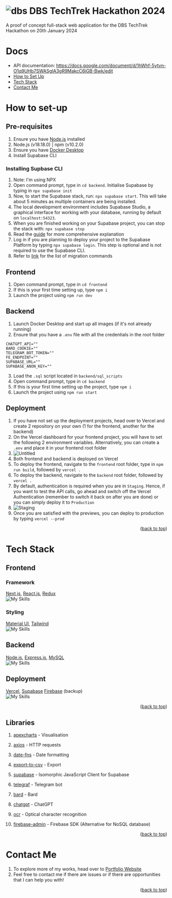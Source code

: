 <a name="readme-top"></a>
# ![dbs](https://github.com/ahloytan/dbs-techtrek/assets/28771440/3e0d3888-bfb9-4600-b832-d4ced17574b7) DBS TechTrek Hackathon 2024 
A proof of concept full-stack web application for the DBS TechTrek Hackathon on 20th January 2024

# Docs
- API documentation: https://docs.google.com/document/d/1hWhf-5ytvn-O1q9UHb7SWASgIA3gR9MakcC6iGB-Bwk/edit
- [How to Set Up](#how-to-set-up)
- [Tech Stack](#tech-stack)
- [Contact Me](#contact-me)

# How to set-up

## Pre-requisites
1. Ensure you have [Node.js](https://nodejs.org/en/download) installed
2. Node.js (v18.18.0) | npm (v10.2.0)
3. Ensure you have [Docker Desktop](https://www.docker.com/products/docker-desktop/)
4. Install Supabase CLI

### Installing Supbase CLI
1. Note: I'm using NPX
2. Open command prompt, type in `cd backend`. Initialise Supabase by typing in `npx supabase init`
3. Now, to start the Supabase stack, run: `npx supabase start`. This will take about 5 minutes as multiple containers are being installed.
4. The local development environment includes Supabase Studio, a graphical interface for working with your database, running by default on `localhost:54323`.
5. When you are finished working on your Supabase project, you can stop the stack with: `npx supabase stop`
6. Read the [guide](https://supabase.com/docs/guides/cli/getting-started?platform=npx) for more comprehensive explanation 
7. Log in if you are planning to deploy your project to the Supabase Platform by typing `npx supabase login`. This step is optional and is not required to use the Supabase CLI.
8. Refer to [link](https://supabase.com/docs/reference/cli/supabase-migration-list) for the list of migration commands

## Frontend
1. Open command prompt, type in `cd frontend`
2. If this is your first time setting up, type `npm i`
3. Launch the project using `npm run dev`

## Backend
1. Launch Docker Desktop and start up all images (if it's not already running)
2. Ensure that you have a `.env` file with all the credentials in the root folder
```
CHATGPT_API=""
BARD_COOKIE="" 
TELEGRAM_BOT_TOKEN=""
FE_ENDPOINT=""
SUPABASE_URL=""
SUPABASE_ANON_KEY=""
```
3. Load the `.sql` script located in `backend/sql_scripts`
4. Open command prompt, type in `cd backend`
5. If this is your first time setting up the project, type `npm i`
6. Launch the project using `npm run start`

## Deployment
1. If you have not set up the deployment projects, head over to Vercel and create 2 repository on your own (1 for the frontend, another for the backend)
2. On the Vercel dashboard for your frontend project, you will have to set the following 2 environment variables. Alternatively, you can create a `.env` and place it in your frontend root folder
3. ![Untitled](https://github.com/ahloytan/dbs-techtrek/assets/28771440/f57d601e-0bc4-45aa-9f20-704881f8b2d9)
4. Both frontend and backend is deployed on Vercel
5. To deploy the frontend, navigate to the `frontend` root folder, type in `npm run build`, followed by `vercel .`
6. To deploy the backend, navigate to the `backend` root folder, followed by `vercel .`
7. By default, authentication is required when you are in `Staging`. Hence, if you want to test the API calls, go ahead and switch off the Vercel Authentication (remember to switch it back on after you are done) or you can simply deploy it to `Production` 
8. ![Staging](https://github.com/ahloytan/dbs-techtrek/assets/28771440/16232e9c-d9df-41c8-9bf4-a66af407e883)
9. Once you are satisfied with the previews, you can deploy to production by typing `vercel --prod`


<p align="right">(<a href="#readme-top">back to top</a>)</p>

# Tech Stack

## Frontend
### Framework
[Next.js](https://nextjs.org/), [React.js](https://react.dev/), [Redux](https://redux.js.org/) <br>
![My Skills](https://skillicons.dev/icons?i=next,react,redux&perline=3)

### Styling
[Material UI](https://mui.com/), [Tailwind](https://tailwindcss.com/) <br>
![My Skills](https://skillicons.dev/icons?i=materialui,tailwind&perline=3)

## Backend
[Node.js](https://nodejs.org/en), [Express.js](https://expressjs.com/), [MySQL](https://www.mysql.com/) <br>
![My Skills](https://skillicons.dev/icons?i=nodejs,express,mysql&perline=3)

## Deployment
[Vercel](https://vercel.com/), [Supabase](https://supabase.com/) [Firebase](https://firebase.google.com/) (backup) <br>
![My Skills](https://skillicons.dev/icons?i=vercel,firebase&perline=3)
<p align="right">(<a href="#readme-top">back to top</a>)</p>

## Libraries
1. [apexcharts](https://apexcharts.com/) - Visualisation
2. [axios](https://www.npmjs.com/package/axios) - HTTP requests
3. [date-fns](https://www.npmjs.com/package/date-fns) - Date formatting
4. [export-to-csv](https://www.npmjs.com/package/export-to-csv) - Export

5. [supabase](https://www.npmjs.com/package/@supabase/supabase-js) - Isomorphic JavaScript Client for Supabase
6. [telegraf](https://www.npmjs.com/package/telegraf) - Telegram bot
7. [bard](https://www.npmjs.com/package/bard-ai-google) - Bard
8. [chatgpt](https://github.com/PawanOsman/ChatGPT) - ChatGPT
9. [ocr](https://www.npmjs.com/package/ocr-space-api-wrapper) - Optical character recognition
10. [firebase-admin](https://www.npmjs.com/package/firebase-admin) - Firebase SDK (Alternative for NoSQL database)

<p align="right">(<a href="#readme-top">back to top</a>)</p>

# Contact Me
1. To explore more of my works, head over to [Portfolio Website](https://ahloytan.netlify.app)
2. Feel free to contact me if there are issues or if there are opportunities that I can help you with!

<p align="right">(<a href="#readme-top">back to top</a>)</p>

